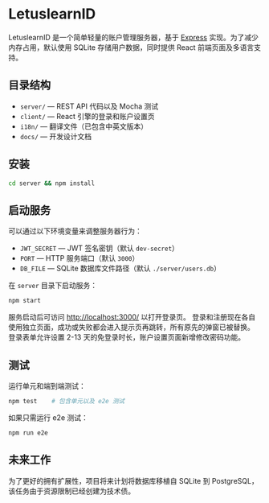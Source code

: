 # LetuslearnID

LetuslearnID 是一个简单轻量的账户管理服务器，基于 [Express](https://expressjs.com/) 实现。为了减少内存占用，默认使用 SQLite 存储用户数据，同时提供 React 前端页面及多语言支持。

## 目录结构

- `server/` — REST API 代码以及 Mocha 测试
- `client/` — React 引擎的登录和账户设置页
- `i18n/` — 翻译文件（已包含中英文版本）
- `docs/` — 开发设计文档

## 安装

```bash
cd server && npm install
```

## 启动服务

可以通过以下环境变量来调整服务器行为：

- `JWT_SECRET` — JWT 签名密钥（默认 `dev-secret`）
- `PORT` — HTTP 服务端口（默认 `3000`）
- `DB_FILE` — SQLite 数据库文件路径（默认 `./server/users.db`）

在 `server` 目录下启动服务：

```bash
npm start
```

服务启动后可访问 [http://localhost:3000/](http://localhost:3000/) 以打开登录页。
登录和注册现在各自使用独立页面，成功或失败都会进入提示页再跳转，所有原先的弹窗已被替换。
登录表单允许设置 2-13 天的免登录时长，账户设置页面新增修改密码功能。

## 测试

运行单元和端到端测试：

```bash
npm test    # 包含单元以及 e2e 测试
```

如果只需运行 e2e 测试：

```bash
npm run e2e
```

## 未来工作

为了更好的拥有扩展性，项目将来计划将数据库移植自 SQLite 到 PostgreSQL，该任务由于资源限制已经创建为技术债。
